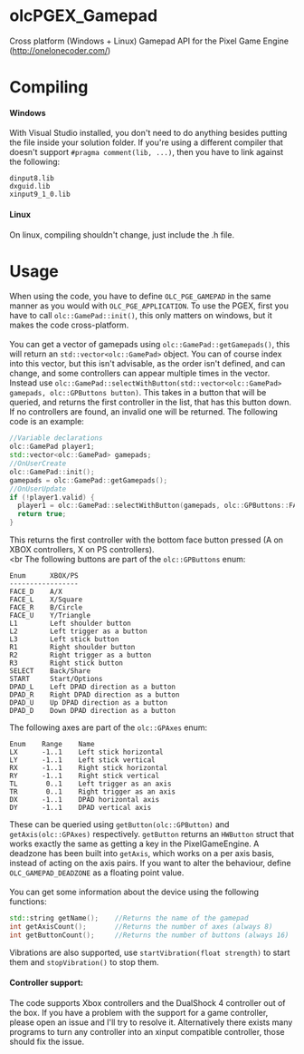 # olcPGEX_Gamepad
Cross platform (Windows + Linux) Gamepad API for the Pixel Game Engine (http://onelonecoder.com/)

# Compiling

#### Windows
With Visual Studio installed, you don't need to do anything besides putting the file inside your solution folder. If you're using a different compiler that doesn't support `#pragma comment(lib, ...)`, then you have to link against the following:<br>
```
dinput8.lib
dxguid.lib
xinput9_1_0.lib
```
#### Linux
On linux, compiling shouldn't change, just include the .h file.

# Usage
When using the code, you have to define `OLC_PGE_GAMEPAD` in the same manner as you would with `OLC_PGE_APPLICATION`.
To use the PGEX, first you have to call `olc::GamePad::init()`, this only matters on windows, but it makes the code cross-platform.<br><br>
You can get a vector of gamepads using `olc::GamePad::getGamepads()`, this will return an `std::vector<olc::GamePad>` object. You can of course index into this vector, but this isn't advisable, as the order isn't defined, and can change, and some controllers can appear multiple times in the vector. Instead use `olc::GamePad::selectWithButton(std::vector<olc::GamePad> gamepads, olc::GPButtons button)`. This takes in a button that will be queried, and returns the first controller in the list, that has this button down. If no controllers are found, an invalid one will be returned. The following code is an example:
```cpp
//Variable declarations
olc::GamePad player1;
std::vector<olc::GamePad> gamepads;
//OnUserCreate
olc::GamePad::init();
gamepads = olc::GamePad::getGamepads();
//OnUserUpdate
if (!player1.valid) {
  player1 = olc::GamePad::selectWithButton(gamepads, olc::GPButtons::FACE_D);
  return true;
}
```
This returns the first controller with the bottom face button pressed (A on XBOX controllers, X on PS controllers).<br><br
The following buttons are part of the `olc::GPButtons` enum:
```
Enum      XBOX/PS
-----------------
FACE_D    A/X
FACE_L    X/Square
FACE_R    B/Circle
FACE_U    Y/Triangle
L1        Left shoulder button
L2        Left trigger as a button
L3        Left stick button
R1        Right shoulder button
R2        Right trigger as a button
R3        Right stick button
SELECT    Back/Share
START     Start/Options
DPAD_L    Left DPAD direction as a button
DPAD_R    Right DPAD direction as a button
DPAD_U    Up DPAD direction as a button
DPAD_D    Down DPAD direction as a button
```
The following axes are part of the `olc::GPAxes` enum:
```
Enum    Range    Name
LX      -1..1    Left stick horizontal
LY      -1..1    Left stick vertical
RX      -1..1    Right stick horizontal
RY      -1..1    Right stick vertical
TL       0..1    Left trigger as an axis
TR       0..1    Right trigger as an axis
DX      -1..1    DPAD horizontal axis
DY      -1..1    DPAD vertical axis
```
These can be queried using `getButton(olc::GPButton)` and `getAxis(olc::GPAxes)` respectively. `getButton` returns an `HWButton` struct that works exactly the same as getting a key in the PixelGameEngine. A deadzone has been built into `getAxis`, which works on a per axis basis, instead of acting on the axis pairs. If you want to alter the behaviour, define `OLC_GAMEPAD_DEADZONE` as a floating point value.<br><br>
You can get some information about the device using the following functions:
```c++
std::string getName();    //Returns the name of the gamepad
int getAxisCount();       //Returns the number of axes (always 8)
int getButtonCount();     //Returns the number of buttons (always 16)
```
Vibrations are also supported, use `startVibration(float strength)` to start them and `stopVibration()` to stop them.
#### Controller support:
The code supports Xbox controllers and the DualShock 4 controller out of the box. If you have a problem with the support for a game controller, please open an issue and I'll try to resolve it. Alternatively there exists many programs to turn any controller into an xinput compatible controller, those should fix the issue.
